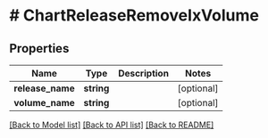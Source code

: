 # # ChartReleaseRemoveIxVolume

## Properties

Name | Type | Description | Notes
------------ | ------------- | ------------- | -------------
**release_name** | **string** |  | [optional]
**volume_name** | **string** |  | [optional]

[[Back to Model list]](../../README.md#models) [[Back to API list]](../../README.md#endpoints) [[Back to README]](../../README.md)
